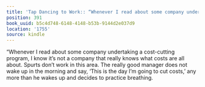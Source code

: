 ```yaml
---
title: 'Tap Dancing to Work:: “Whenever I read about some company undertaking a cost-cutti…'
position: 391
book_uuid: b5c4d748-6148-4148-b53b-9144d2e037d9
location: '1755'
source: kindle
---
```


“Whenever I read about some company undertaking a cost-cutting program, I know it’s not a company that really knows what costs are all about. Spurts don’t work in this area. The really good manager does not wake up in the morning and say, ‘This is the day I’m going to cut costs,’ any more than he wakes up and decides to practice breathing.